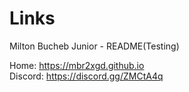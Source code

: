 
# Links
Milton Bucheb Junior - README(Testing)

Home:	 https://mbr2xgd.github.io <br>
Discord: https://discord.gg/ZMCtA4q <br>
